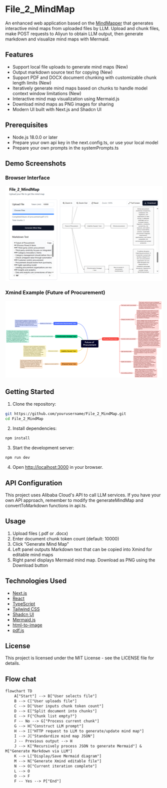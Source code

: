 # File_2_MindMap
An enhanced web application based on the [MindMapper](https://github.com/misbahsy/MindMapper) that generates interactive mind maps from uploaded files by LLM.
Upload and chunk files, make POST requests to Aliyun to obtain LLM output, then generate markdown and visualize mind maps with Mermaid.

## Features
- Support local file uploads to generate mind maps (New)
- Output markdown source text for copying (New)
- Support PDF and DOCX document chunking with customizable chunk length limits (New)
- Iteratively generate mind maps based on chunks to handle model context window limitations (New)
- Interactive mind map visualization using Mermaid.js
- Download mind maps as PNG images for sharing
- Modern UI built with Next.js and Shadcn UI

## Prerequisites

- Node.js 18.0.0 or later
- Prepare your own api key in the next.config.ts, or use your local model
- Prepare your own prompts in the systemPrompts.ts

## Demo Screenshots
### Browser Interface
![image2](/image2.png)
### Xmind Example (Future of Procurement)
![image1](/image1.png)


## Getting Started

1. Clone the repository:

```bash
git https://github.com/yourusername/File_2_MindMap.git
cd File_2_MindMap
```

2. Install dependencies:

```bash
npm install
```

3. Start the development server:

```bash
npm run dev
```

4. Open [http://localhost:3000](http://localhost:3000) in your browser.

## API Configuration
This project uses Alibaba Cloud's API to call LLM services. If you have your own API approach, remember to modify the generateMindMap and convertToMarkdown functions in api.ts.

## Usage

1. Upload files (.pdf or .docx)
2. Enter document chunk token count (default: 10000)
3. Click "Generate Mind Map"
4. Left panel outputs Markdown text that can be copied into Xmind for editable mind maps
5. Right panel displays Mermaid mind map. Download as PNG using the Download button

## Technologies Used

- [Next.js](https://nextjs.org/)
- [React](https://reactjs.org/)
- [TypeScript](https://www.typescriptlang.org/)
- [Tailwind CSS](https://tailwindcss.com/)
- [Shadcn UI](https://ui.shadcn.com/)
- [Mermaid.js](https://mermaid-js.github.io/mermaid/)
- [html-to-image](https://github.com/bubkoo/html-to-image)
- [pdf.js](https://github.com/mozilla/pdf.js/)

## License

This project is licensed under the MIT License - see the LICENSE file for details.

## Flow chat
```mermaid
flowchart TD
    A["Start"] --> B["User selects file"]
    B --> C["User uploads file"]
    C --> D["User inputs chunk token count"]
    D --> E["Split document into chunks"]
    E --> F{"Chunk list empty?"}
    F -- No --> G["Process current chunk"]
    G --> H["Construct LLM prompt"]
    H --> I["HTTP request to LLM to generate/update mind map"]
    I --> J["Standardize mind map JSON"]
    J -- Previous output --> H
    J --> K["Recursively process JSON to generate Mermaid"] & M["Generate Markdown via LLM"]
    K --> L["Display/Save Mermaid diagram"]
    M --> N["Generate Xmind editable file"]
    N --> O["Current iteration complete"]
    L --> O
    O --> F
    F -- Yes --> P["End"]
```
